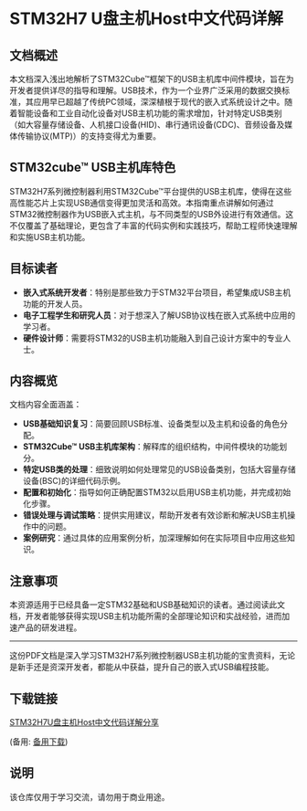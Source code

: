 # STM32H7 U盘主机Host中文代码详解

## 文档概述

本文档深入浅出地解析了STM32Cube™框架下的USB主机库中间件模块，旨在为开发者提供详尽的指导和理解。USB技术，作为一个业界广泛采用的数据交换标准，其应用早已超越了传统PC领域，深深植根于现代的嵌入式系统设计之中。随着智能设备和工业自动化设备对USB主机功能的需求增加，针对特定USB类别（如大容量存储设备、人机接口设备(HID)、串行通讯设备(CDC)、音频设备及媒体传输协议(MTP)）的支持变得尤为重要。

## STM32cube™ USB主机库特色

STM32H7系列微控制器利用STM32Cube™平台提供的USB主机库，使得在这些高性能芯片上实现USB通信变得更加灵活和高效。本指南重点讲解如何通过STM32微控制器作为USB嵌入式主机，与不同类型的USB外设进行有效通信。这不仅覆盖了基础理论，更包含了丰富的代码实例和实践技巧，帮助工程师快速理解和实施USB主机功能。

## 目标读者

- **嵌入式系统开发者**：特别是那些致力于STM32平台项目，希望集成USB主机功能的开发人员。
- **电子工程学生和研究人员**：对于想深入了解USB协议栈在嵌入式系统中应用的学习者。
- **硬件设计师**：需要将STM32的USB主机功能融入到自己设计方案中的专业人士。

## 内容概览

文档内容全面涵盖：
- **USB基础知识复习**：简要回顾USB标准、设备类型以及主机和设备的角色分配。
- **STM32Cube™ USB主机库架构**：解释库的组织结构，中间件模块的功能划分。
- **特定USB类的处理**：细致说明如何处理常见的USB设备类别，包括大容量存储设备(BSC)的详细代码示例。
- **配置和初始化**：指导如何正确配置STM32以启用USB主机功能，并完成初始化步骤。
- **错误处理与调试策略**：提供实用建议，帮助开发者有效诊断和解决USB主机操作中的问题。
- **案例研究**：通过具体的应用案例分析，加深理解如何在实际项目中应用这些知识。

## 注意事项

本资源适用于已经具备一定STM32基础和USB基础知识的读者。通过阅读此文档，开发者能够获得实现USB主机功能所需的全部理论知识和实战经验，进而加速产品的研发进程。

---

这份PDF文档是深入学习STM32H7系列微控制器USB主机功能的宝贵资料，无论是新手还是资深开发者，都能从中获益，提升自己的嵌入式USB编程技能。

## 下载链接
[STM32H7U盘主机Host中文代码详解分享](https://pan.quark.cn/s/2176f11871b7) 

(备用: [备用下载](https://pan.baidu.com/s/15YXjvmkBomVuD1pqMXUfFg?pwd=1234))

## 说明

该仓库仅用于学习交流，请勿用于商业用途。
